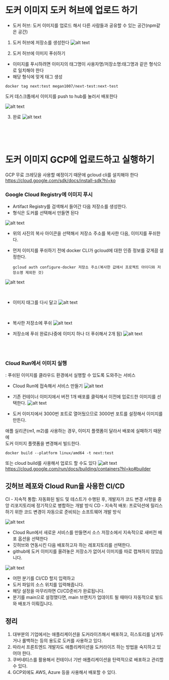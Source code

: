 # 도커 이미지 도커 허브에 업로드 하기

- 도커 허브: 도커 이미지를 업로드 해서 다른 사람들과 공유할 수 있는 공간(npm같은 공간)

1. 도커 허브에 저장소를 생성한다
   ![alt text](./images/image.png)

2. 도커 허브에 이미지 푸쉬하기

- 이미지를 푸시하려면 이미지의 태그명이 사용자명/저장소명:태그명과 같은 형식으로 일치해야 한다
- 해당 형식에 맞게 태그 생성

```
docker tag next:test megan1007/next-test:next-test
```

도커 데스크톱에서 이미지를 push to hub를 눌러서 배포한다

![alt text](<./images/Screenshot 2024-04-14 at 3.50.04 PM.png>)

3. 완료
   ![alt text](<./images/Screenshot 2024-04-14 at 3.50.36 PM.png>)

<br>
<br>
<br>

# 도커 이미지 GCP에 업로드하고 실행하기

GCP 무료 크레딧을 사용할 예정이기 때문에 gcloud cli를 설치해야 한다
https://cloud.google.com/sdk/docs/install-sdk?hl=ko

### Google Cloud Registry에 이미지 푸시

- Artifact Registry를 검색해서 들어간 다음 저장소를 생성한다.
- 형식은 도커를 선택해서 만들면 된다

![alt text](<./images/Screenshot 2024-04-14 at 11.41.32 PM.png>)

- 위의 사진의 복사 아이콘을 선택해서 저장소 주소를 복사한 다음, 이미지를 푸쉬한다.
- 먼저 이미지를 푸쉬하기 전에 docker CLI가 gcloud에 대한 인증 정보를 갖게끔 설정한다.

  ```
  gcloud auth configure-docker 저장소 주소(복사한 값에서 프로젝트 아이디와 저장소명 제외한 것)
  ```

![alt text](<./images/Screenshot 2024-04-14 at 11.44.16 PM.png>)

<br>

- 이미지 태그를 다시 달고
  ![alt text](<./images/Screenshot 2024-04-14 at 11.56.29 PM.png>)

<br>

- 복사한 저장소에 푸쉬
  ![alt text](<./images/Screenshot 2024-04-14 at 11.58.28 PM.png>)

- 저장소에 푸쉬 완료(나중에 이미지 하나 더 푸쉬해서 2개 됨)
  ![alt text](<./images/Screenshot 2024-04-15 at 1.07.44 AM.png>)

<br>
<br>

### Cloud Run에서 이미지 실행

: 푸쉬된 이미지를 클라우드 환경에서 실행할 수 있도록 도와주는 서비스

- Cloud Run에 접속해서 서비스 만들기
  ![alt text](<./images/Screenshot 2024-04-15 at 12.03.21 AM.png>)

- 기존 컨테이너 이미지에서 버전 1개 배포를 클릭해서 이전에 업로드한 이미지를 선택한다.
  ![alt text](<./images/Screenshot 2024-04-15 at 12.01.03 AM.png>)

- 도커 이미지에서 3000번 포트로 열어뒀으므로 3000번 포트를 설정해서 이미지를 만든다.

애플 실리콘(m1, m2)를 사용하는 경우, 이미지 플랫폼이 달라서 배포에 실패하기 때문에  
도커 이미지 플랫폼을 변경해서 빌드한다.

```
docker build --platform linux/amd64 -t next:test
```

또는 cloud build를 사용해서 업로드 할 수도 있다
![alt text](<./images/Screenshot 2024-04-15 at 12.15.19 AM.png>)
https://cloud.google.com/run/docs/building/containers?hl=ko#builder

## 깃허브 레포와 Cloud Run을 사용한 CI/CD

CI - 지속적 통합: 자동화된 빌드 및 테스트가 수행된 후, 개발자가 코드 변경 사항을 중앙 리포지토리에 정기적으로 병합하는 개발 방식
CD - 지속적 배포: 프로덕션에 릴리스하기 위한 코드 변경이 자동으로 준비되는 소프트웨어 개발 방식

![alt text](./images/image-1.png)

- Cloud Run에서 새로운 서비스를 만들면서 소스 저장소에서 지속적으로 새버전 배포 옵션을 선택한다
- 깃허브와 연동시킨 다음 배포하고자 하는 레포지토리를 선택한다.
- github에 도커 이미지를 올려놓은 저장소가 없어서 이미지를 따로 캡쳐하지 않았습니다.

![alt text](<./images/Screenshot 2024-04-15 at 12.24.22 AM.png>)

- 어떤 분기를 CI/CD 할지 입력하고
- 도커 파일의 소스 위치를 입력해줍니다.
- 해당 설정을 마무리하면 CI/CD준비가 완료됩니다.
- 분기를 main으로 설정했다면, main 브랜치가 업데이트 될 때마다 자동적으로 빌드와 배포가 이뤄집니다.

## 정리

1. 대부분의 기업에서는 애플리케이션을 도커라이즈해서 배포하고, 히스토리를 남겨두거나 롤백하는 등의 용도로 도커를 사용하고 있다.
2. 따라서 프론트엔드 개발자도 애플리케이션을 도커라이즈 하는 방법을 숙지하고 있어야 한다.
3. 쿠버네티스를 활용해서 컨테이너 기반 애플리케이션을 탄력적으로 배포하고 관리할 수 있다.
4. GCP외에도 AWS, Azure 등을 사용해서 배포할 수 있다.
